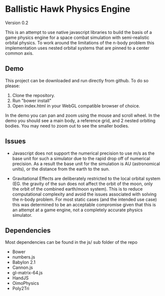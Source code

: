 # Ballistic Hawk Physics Engine

Version 0.2

This is an attempt to use native javascript libraries to build the basis of a game physics engine for a space combat simulation with semi-realistic orbital physics. To work around the limitations of the n-body problem this implementation uses nested orbital systems that are pinned to a center common axis.

## Demo

This project can be downloaded and run directly from github. To do so please:

1. Clone the repository.
2. Run "bower install"
3. Open index.html in your WebGL compatible browser of choice.

In the demo you can pan and zoom using the mouse and scroll wheel. In the demo you should see a main body, a reference grid, and 2 nested orbiting bodies. You may need to zoom out to see the smaller bodies.

## Issues

* Javascript does not support the numerical precision to use m/s as the base unit for such a simulator due to the rapid drop off of numerical precision. As a result the base unit for the simulation is AU (astronomical units), or the distance from the earth to the sun.

* Gravitational Effects are deliberately restricted to the local orbital system (EG. the gravity of the sun does not affect the orbit of the moon, only the orbit of the combined earth/moon system). This is to reduce computational complexity and avoid the issues associated with solving the n-body problem. For most static cases (and the intended use case) this was determined to be an acceptable compromise given that this is an attempt at a game engine, not a completely accurate physics simulator.


## Dependencies

Most dependencies can be found in the js/ sub folder of the repo

* Bower
* numbers.js
* Babylon 2.1
* Cannon.js
* gl-matrix-64.js
* HandJS
* OimoPhysics
* Poly2Tri
